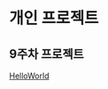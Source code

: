 개인 프로젝트
======================================================
9주차 프로젝트
-------------
[HelloWorld](https://github.com/PSJ0911/HelloWorld/blob/main/HelloWorld.md)
